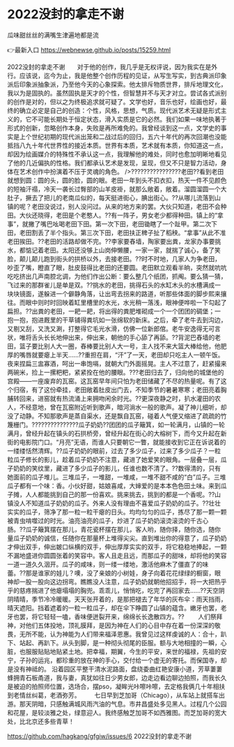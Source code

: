# 2022没封的拿走不谢
瓜味甜丝丝的满嘴生津遍地都是流

👉最新入口 https://webnewse.github.io/posts/15259.html

2022没封的拿走不谢　　对于他的创作，我几乎是无权评说，因为我实在是外行。应该说，迄今为止，我是他整个创作历程的见证，从写生写实，到古典派印象派后印象派抽象派，乃至他今天的心象探索。他太排斥物质世界，排斥地理文化，我以为是固执的。虽然固执是天才的个性，但智慧并不与天才对立。尝试各式派别的创作是对的，但以之为终极追求就可疑了。文学也好，音乐也好，绘画也好，最终的确立必定是自己的创造：个性，风格，思想，气质。现代派艺术无疑是形式主义的，它不可能长期处于恒定状态，滑入实质是它的必然。我们如果一味地执著于形式的创新，忽略创作本身，失败是再所难免的。我曾经谈到这一点，文学史的事实是上个世纪初期的现代派出笼和二战过后的回归，五六十年代的再次回潮也没能抵挡八九十年代世界性的接近本质。世界有本质，艺术就有本质，你知道这一点，却因为绘画媒介的特殊性不承认这一点，我理解他的难处，同时也愈加明晰地看见了他的几近偏执的性格。我们都承认艺术是发现，呈现，但又不只是智力活动，身体在艺术创作中扮演着不压于灵魂的角色。
/>????????????????老田??看到老田就想到圆：圆的头，圆的脸，圆的眼。老田一年到头不扣衣扣，热天一件不见颜色的短袖汗禢，冷天一袭长过臀部的山羊皮褂，就那么敞着，敞着。溜圆溜圆一个大肚子，撅去了把儿的老南瓜似的，每天挺进街心，腆出街心。??从哪儿流落到山镇的呢？老田没说过，别人没问过。从来的地方来的罢。大伙只知道，老田不会种田。大伙还晓得，老田是个老憨人。??有一阵子，男女老少都得种田。镇上的“拿事”，就撇了嘴巴吆喝老田下田。第一次下田，老田锄瞎了一个趾甲。第二次下田，老田割丢了半个指头。第三次下田，老田扶正稗子扯了稻秧。“拿事”从此不准老田挨田。??老田的活路却做不完。??李家要舂墙，陶家要出粪，龙家办事要挑水，都惦记着老田。太阳还没够上山岗伸懒腰，一家一家，就揣了诚心，备了笑脸，颠儿颠儿跑到街头的拱桥以外，去接老田。??时不时地，几家人为争老田，吵歪了嘴，瞪直了眼，肚皮鼓得比老田的还要圆。老田默立观看半晌，突然就吭吭吃吃挤出几声南腔北调，为他们作出公断：要么整几个纸团，抓阄。要么猜一猜，飞过来的那群雀儿是单是双。??挑水的老田，挑得石头的水缸木头的水槽满成一块块镜面，遂躲进一个僻静角落，让出弯去拐来的路道，听那些体面的脚步熙来攘往。而眼中则时时回映着缸里槽里的水光，水光稍一落浅，眼神便哗啦一下勾起了扁担。??出粪的老田，一耙一耙，将出得的粪肥堆砌成一个一个团团的碉堡；一抱一抱，抱进厩里的干草铺得粪坑如一张绵软的新床。之后，牵了老牛去到沟边，又剔又刮，又洗又涮，打整得它毛光水滑，仿佛一位新郎倌。老牛安逸得无可言状，唯将舌头长长地伸出来，伸出来，朝他的手心舔了再舔。??背泥巴舂墙的老田，篮子要比别人大一圈，舂棒要比别人大一号，主人找不来大篮大棒给他，他肥厚的嘴唇就要瘪上半天……??重担在肩，“汗”了一天，老田却只吃主人一顿午饭。夜来捏扁三盅寡酒，呵出一串饱嗝，就朝大门外面摇晃。主人不过意了，赶紧撮来两碗米，捡上一摞粑粑，紧紧拴在他的腰眼。???老田归去了，归向他的城堡他的宫殿——一座废弃的瓦窑。这瓦窑早年间只怕为老田储藏了不尽的热量呢。有了这个归宿，有了这份牵挂，老田敞着肚皮出门去，不知季节的暑暑寒寒；老田亮着胸脯转回来，进窑就有热流涌上来拥吻闲余时光。??更深夜静之时，扒水灌田的农人，不经意地，曾在瓦窑附近听到歌声，暗河淌水一般的歌声。凝了神儿细听，却没了动静。不知那歌声是蒸自渠水，还是飘自瓦窑，碰着人气便又缩进了疏疏的竹篾栅门。???????????????瓜子奶奶??团团的瓜子簸箕，如一轮满月，山镇的一轮满月，曾经升起在镇头的石拱桥旁，曾经升起在街心的大榕树下，而今又升起在新街的电影院门口。“月亮”无语，而谁人只要朝它一瞥，就能接收到它正在诉说着的一缕缕恬然清辉。??瓜子奶奶的眼前，过去了多少瓜子，过来了多少瓜子？一粒粒瓜子修长的影儿，趁着瓜子奶奶不注意，藏进了她爱笑的眼角。一层叠一层，瓜子奶奶的笑纹里，藏进了多少瓜子的影儿，任谁也数不清了。??数得清的，只有她面前的瓜子堆儿。三堆瓜子，一堆甜，一堆咸，一堆不甜不咸的“白”瓜子。三堆瓜子都有一个味：香。小伙好甜，姑娘喜咸，大婶爱的是本本色色田土味。来到瓜子摊，人人都能挑到自己的那一份喜欢。挑来挑去，挑到的都是一个香呢。??山镇没人不知道瓜子奶奶的瓜子。外来人没有理由不喜爱瓜子奶奶的瓜子。??壮壮实实的瓜子，筛净了那一粒一粒干瘪的日头。均均匀匀的瓜子，拣尽了那一颗一颗被青虫啃噬过的时光。油亮油亮的瓜子，炒进了瓜子奶奶滚烫滚烫的千古心肠。??瓜子簸箕摆在那儿，青花瓷杯摆在那儿，客人哟，随你择，随你选，随你量瓜子奶奶的诚信，任随你在那量杯上堆得尖尖。直到堆出你的得意了，瓜子奶奶才伸出双手，伸出皴口纵横的双手，伸出厚厚实实的双手，将它稳稳地捧起，一颗不漏地盛进你圆圆张着的笑容中。客人且走且远，而那瓜子的甜味，却将他的笑容一道一道久久洇开。瓜子的咸味，则一缕一缕地，激活他麻木了僵直了的味蕾。??那是谁家的娃儿？噢，没了亲娘的小树娃，身子向着花花绿绿的橱窗，眼神却一股一股向这边拐弯。瞧瞧没人注意，瓜子奶奶就朝他招招手，将一大把热乎乎的慈疼揣进了他瘪塌塌的胸兜。乖乖儿，悄悄吃，吃完了再回家去……??天空阴阴晴晴，季节冷冷暖暖。天天张开着的，是那把褪去了年华的灰布伞：雨天挡雨，晴天遮阳。挡着遮着的一粒一粒瓜子，却在伞下睁圆了山镇的蕴含。嫩牙也罢，老牙也罢，将它轻轻一嗑，香味便迸裂开来，绵绵长长逸散四方。??
　　人们祭拜神，对他们五体投地，顶礼膜拜，是因为神在人们的心目中存在着一份深深的敬畏，无所不能，认为神能为人们带来福泽恩惠。我曾见过这样虔诚的人：合十，趴下、站起、再趴下。从头到脚，是一种彻头彻尾的臣服。额与大地相撞的一瞬，心脏，也服服贴贴地贴紧土地。把幸福，期翼，今生的平安，来世的福禄，先祖的安宁，子孙的运兆，都珍重的放在神的手心，交付给一个虚无的寄托。而保国寺，却是没有神祗的。
沿着园区平整干清水泥路面，盘绕委曲红艳安康小道，芳草萋萋蜂拥青石板甬道，我与妻，真犹如往日少男女郎，边走边看边聊边拍照，而我长久是被迫的拍照师位置，选场合，摆pso，凝眸光咔嚓咔嚓，去定格我俩几十年相扶到老情丝纠葛，老酒弥芳。
　　七日早到芝加哥（Chicago），从车站上就搭车出游。那天阴暗，只感触满城风雨汽油的气息。市井昌盛处多见黑人。过程几个公园和花屋，是较淡雅之处，绿意迎人。我终感触芝加哥不如西雅图。而芝加哥的宽大处，比北京还多些青草！

https://github.com/hagkang/gfgiw/issues/6
2022没封的拿走不谢
